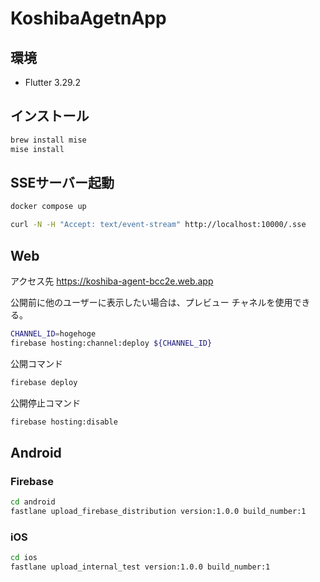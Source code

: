 # KoshibaAgetnApp
## 環境

- Flutter 3.29.2


## インストール
```sh
brew install mise
mise install
```

## SSEサーバー起動
```sh
docker compose up
```
```sh
curl -N -H "Accept: text/event-stream" http://localhost:10000/.sse
```

## Web

アクセス先 https://koshiba-agent-bcc2e.web.app

公開前に他のユーザーに表示したい場合は、プレビュー チャネルを使用できる。
```sh
CHANNEL_ID=hogehoge
firebase hosting:channel:deploy ${CHANNEL_ID}
```
公開コマンド
```sh
firebase deploy
```

公開停止コマンド
```sh
firebase hosting:disable
```

## Android
### Firebase
```sh
cd android
fastlane upload_firebase_distribution version:1.0.0 build_number:1
```

### iOS
```sh
cd ios
fastlane upload_internal_test version:1.0.0 build_number:1
```